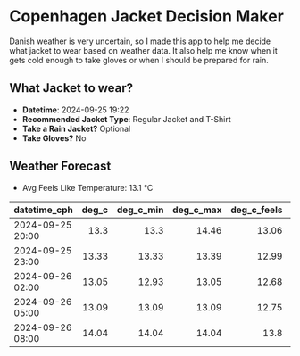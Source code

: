 
# Copenhagen Jacket Decision Maker

Danish weather is very uncertain, so I made this app to help me decide what jacket to wear based on weather data. 
It also help me know when it gets cold enough to take gloves or when I should be prepared for rain.

## What Jacket to wear?

- **Datetime**: 2024-09-25 19:22
- **Recommended Jacket Type**: Regular Jacket and T-Shirt
- **Take a Rain Jacket?** Optional
- **Take Gloves?** No

## Weather Forecast
- Avg Feels Like Temperature: 13.1 °C

| datetime_cph     |   deg_c |   deg_c_min |   deg_c_max |   deg_c_feels | weather   | wind   | rain   |
|:-----------------|--------:|------------:|------------:|--------------:|:----------|:-------|:-------|
| 2024-09-25 20:00 |   13.3  |       13.3  |       14.46 |         13.06 | Clouds    | Low    | None   |
| 2024-09-25 23:00 |   13.33 |       13.33 |       13.39 |         12.99 | Clouds    | Low    | None   |
| 2024-09-26 02:00 |   13.05 |       12.93 |       13.05 |         12.68 | Clouds    | Low    | None   |
| 2024-09-26 05:00 |   13.09 |       13.09 |       13.09 |         12.75 | Clouds    | Low    | None   |
| 2024-09-26 08:00 |   14.04 |       14.04 |       14.04 |         13.8  | Rain      | Low    | Low    |
        